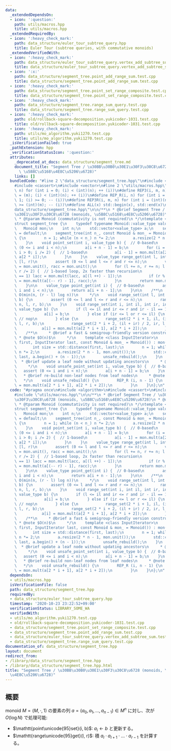 ```yaml
---
data:
  _extendedDependsOn:
  - icon: ':question:'
    path: utils/macros.hpp
    title: utils/macros.hpp
  _extendedRequiredBy:
  - icon: ':heavy_check_mark:'
    path: data_structure/euler_tour_subtree_query.hpp
    title: Euler Tour (subtree queries, with commutative monoids)
  _extendedVerifiedWith:
  - icon: ':heavy_check_mark:'
    path: data_structure/euler_tour_subtree_query.vertex_add_subtree_sum.test.cpp
    title: data_structure/euler_tour_subtree_query.vertex_add_subtree_sum.test.cpp
  - icon: ':x:'
    path: data_structure/segment_tree.point_add_range_sum.test.cpp
    title: data_structure/segment_tree.point_add_range_sum.test.cpp
  - icon: ':heavy_check_mark:'
    path: data_structure/segment_tree.point_set_range_composite.test.cpp
    title: data_structure/segment_tree.point_set_range_composite.test.cpp
  - icon: ':heavy_check_mark:'
    path: data_structure/segment_tree.range_sum_query.test.cpp
    title: data_structure/segment_tree.range_sum_query.test.cpp
  - icon: ':heavy_check_mark:'
    path: old/rollback-square-decomposition.yukicoder-1031.test.cpp
    title: old/rollback-square-decomposition.yukicoder-1031.test.cpp
  - icon: ':heavy_check_mark:'
    path: utils/mo_algorithm.yuki1270.test.cpp
    title: utils/mo_algorithm.yuki1270.test.cpp
  _isVerificationFailed: true
  _pathExtension: hpp
  _verificationStatusIcon: ':question:'
  attributes:
    _deprecated_at_docs: data_structure/segment_tree.md
    document_title: "Segment Tree / \u30BB\u30B0\u30E1\u30F3\u30C8\u6728 (monoids,\
      \ \u5B8C\u5168\u4E8C\u5206\u6728)"
    links: []
  bundledCode: "#line 2 \"data_structure/segment_tree.hpp\"\n#include <algorithm>\n\
    #include <cassert>\n#include <vector>\n#line 2 \"utils/macros.hpp\"\n#define REP(i,\
    \ n) for (int i = 0; (i) < (int)(n); ++ (i))\n#define REP3(i, m, n) for (int i\
    \ = (m); (i) < (int)(n); ++ (i))\n#define REP_R(i, n) for (int i = (int)(n) -\
    \ 1; (i) >= 0; -- (i))\n#define REP3R(i, m, n) for (int i = (int)(n) - 1; (i)\
    \ >= (int)(m); -- (i))\n#define ALL(x) std::begin(x), std::end(x)\n#line 6 \"\
    data_structure/segment_tree.hpp\"\n\n/**\n * @brief Segment Tree / \u30BB\u30B0\
    \u30E1\u30F3\u30C8\u6728 (monoids, \u5B8C\u5168\u4E8C\u5206\u6728)\n * @docs data_structure/segment_tree.md\n\
    \ * @tparam Monoid (commutativity is not required)\n */\ntemplate <class Monoid>\n\
    struct segment_tree {\n    typedef typename Monoid::value_type value_type;\n \
    \   Monoid mon;\n    int n;\n    std::vector<value_type> a;\n    segment_tree()\
    \ = default;\n    segment_tree(int n_, const Monoid & mon_ = Monoid()) : mon(mon_)\
    \ {\n        n = 1; while (n < n_) n *= 2;\n        a.resize(2 * n - 1, mon.unit());\n\
    \    }\n    void point_set(int i, value_type b) {  // 0-based\n        assert\
    \ (0 <= i and i < n);\n        a[i + n - 1] = b;\n        for (i = (i + n) / 2;\
    \ i > 0; i /= 2) {  // 1-based\n            a[i - 1] = mon.mult(a[2 * i - 1],\
    \ a[2 * i]);\n        }\n    }\n    value_type range_get(int l, int r) {  // 0-based,\
    \ [l, r)\n        assert (0 <= l and l <= r and r <= n);\n        value_type lacc\
    \ = mon.unit(), racc = mon.unit();\n        for (l += n, r += n; l < r; l /= 2,\
    \ r /= 2) {  // 1-based loop, 2x faster than recursion\n            if (l % 2\
    \ == 1) lacc = mon.mult(lacc, a[(l ++) - 1]);\n            if (r % 2 == 1) racc\
    \ = mon.mult(a[(-- r) - 1], racc);\n        }\n        return mon.mult(lacc, racc);\n\
    \    }\n\n    value_type point_get(int i) {  // 0-based\n        assert (0 <=\
    \ i and i < n);\n        return a[i + n - 1];\n    }\n\n    /**\n     * @note\
    \ O(min(n, (r - l) log n))\n     */\n    void range_set(int l, int r, value_type\
    \ b) {\n        assert (0 <= l and l <= r and r <= n);\n        range_set(0, 0,\
    \ n, l, r, b);\n    }\n    void range_set(int i, int il, int ir, int l, int r,\
    \ value_type b) {\n        if (l <= il and ir <= r and ir - il == 1) {  // 0-based\n\
    \            a[i] = b;\n        } else if (ir <= l or r <= il) {\n           \
    \ // nop\n        } else {\n            range_set(2 * i + 1, il, (il + ir) / 2,\
    \ l, r, b);\n            range_set(2 * i + 2, (il + ir) / 2, ir, l, r, b);\n \
    \           a[i] = mon.mult(a[2 * i + 1], a[2 * i + 2]);\n        }\n    }\n\n\
    \    /**\n     * @brief a fast & semigroup-friendly version constructor\n    \
    \ * @note $O(n)$\n     */\n    template <class InputIterator>\n    segment_tree(InputIterator\
    \ first, InputIterator last, const Monoid & mon_ = Monoid()) : mon(mon_) {\n \
    \       int size = std::distance(first, last);\n        n = 1; while (n < size)\
    \ n *= 2;\n        a.resize(2 * n - 1, mon.unit());\n        std::copy(first,\
    \ last, a.begin() + (n - 1));\n        unsafe_rebuild();\n    }\n    /**\n   \
    \  * @brief update a leaf node without updating ancestors\n     * @note $O(1)$\n\
    \     */\n    void unsafe_point_set(int i, value_type b) {  // 0-based\n     \
    \   assert (0 <= i and i < n);\n        a[i + n - 1] = b;\n    }\n    /**\n  \
    \   * @brief re-build non-leaf nodes from leaf nodes\n     * @note $O(n)$\n  \
    \   */\n    void unsafe_rebuild() {\n        REP_R (i, n - 1) {\n            a[i]\
    \ = mon.mult(a[2 * i + 1], a[2 * i + 2]);\n        }\n    }\n};\n"
  code: "#pragma once\n#include <algorithm>\n#include <cassert>\n#include <vector>\n\
    #include \"utils/macros.hpp\"\n\n/**\n * @brief Segment Tree / \u30BB\u30B0\u30E1\
    \u30F3\u30C8\u6728 (monoids, \u5B8C\u5168\u4E8C\u5206\u6728)\n * @docs data_structure/segment_tree.md\n\
    \ * @tparam Monoid (commutativity is not required)\n */\ntemplate <class Monoid>\n\
    struct segment_tree {\n    typedef typename Monoid::value_type value_type;\n \
    \   Monoid mon;\n    int n;\n    std::vector<value_type> a;\n    segment_tree()\
    \ = default;\n    segment_tree(int n_, const Monoid & mon_ = Monoid()) : mon(mon_)\
    \ {\n        n = 1; while (n < n_) n *= 2;\n        a.resize(2 * n - 1, mon.unit());\n\
    \    }\n    void point_set(int i, value_type b) {  // 0-based\n        assert\
    \ (0 <= i and i < n);\n        a[i + n - 1] = b;\n        for (i = (i + n) / 2;\
    \ i > 0; i /= 2) {  // 1-based\n            a[i - 1] = mon.mult(a[2 * i - 1],\
    \ a[2 * i]);\n        }\n    }\n    value_type range_get(int l, int r) {  // 0-based,\
    \ [l, r)\n        assert (0 <= l and l <= r and r <= n);\n        value_type lacc\
    \ = mon.unit(), racc = mon.unit();\n        for (l += n, r += n; l < r; l /= 2,\
    \ r /= 2) {  // 1-based loop, 2x faster than recursion\n            if (l % 2\
    \ == 1) lacc = mon.mult(lacc, a[(l ++) - 1]);\n            if (r % 2 == 1) racc\
    \ = mon.mult(a[(-- r) - 1], racc);\n        }\n        return mon.mult(lacc, racc);\n\
    \    }\n\n    value_type point_get(int i) {  // 0-based\n        assert (0 <=\
    \ i and i < n);\n        return a[i + n - 1];\n    }\n\n    /**\n     * @note\
    \ O(min(n, (r - l) log n))\n     */\n    void range_set(int l, int r, value_type\
    \ b) {\n        assert (0 <= l and l <= r and r <= n);\n        range_set(0, 0,\
    \ n, l, r, b);\n    }\n    void range_set(int i, int il, int ir, int l, int r,\
    \ value_type b) {\n        if (l <= il and ir <= r and ir - il == 1) {  // 0-based\n\
    \            a[i] = b;\n        } else if (ir <= l or r <= il) {\n           \
    \ // nop\n        } else {\n            range_set(2 * i + 1, il, (il + ir) / 2,\
    \ l, r, b);\n            range_set(2 * i + 2, (il + ir) / 2, ir, l, r, b);\n \
    \           a[i] = mon.mult(a[2 * i + 1], a[2 * i + 2]);\n        }\n    }\n\n\
    \    /**\n     * @brief a fast & semigroup-friendly version constructor\n    \
    \ * @note $O(n)$\n     */\n    template <class InputIterator>\n    segment_tree(InputIterator\
    \ first, InputIterator last, const Monoid & mon_ = Monoid()) : mon(mon_) {\n \
    \       int size = std::distance(first, last);\n        n = 1; while (n < size)\
    \ n *= 2;\n        a.resize(2 * n - 1, mon.unit());\n        std::copy(first,\
    \ last, a.begin() + (n - 1));\n        unsafe_rebuild();\n    }\n    /**\n   \
    \  * @brief update a leaf node without updating ancestors\n     * @note $O(1)$\n\
    \     */\n    void unsafe_point_set(int i, value_type b) {  // 0-based\n     \
    \   assert (0 <= i and i < n);\n        a[i + n - 1] = b;\n    }\n    /**\n  \
    \   * @brief re-build non-leaf nodes from leaf nodes\n     * @note $O(n)$\n  \
    \   */\n    void unsafe_rebuild() {\n        REP_R (i, n - 1) {\n            a[i]\
    \ = mon.mult(a[2 * i + 1], a[2 * i + 2]);\n        }\n    }\n};\n"
  dependsOn:
  - utils/macros.hpp
  isVerificationFile: false
  path: data_structure/segment_tree.hpp
  requiredBy:
  - data_structure/euler_tour_subtree_query.hpp
  timestamp: '2020-10-23 23:22:52+09:00'
  verificationStatus: LIBRARY_SOME_WA
  verifiedWith:
  - utils/mo_algorithm.yuki1270.test.cpp
  - old/rollback-square-decomposition.yukicoder-1031.test.cpp
  - data_structure/segment_tree.point_set_range_composite.test.cpp
  - data_structure/segment_tree.point_add_range_sum.test.cpp
  - data_structure/euler_tour_subtree_query.vertex_add_subtree_sum.test.cpp
  - data_structure/segment_tree.range_sum_query.test.cpp
documentation_of: data_structure/segment_tree.hpp
layout: document
redirect_from:
- /library/data_structure/segment_tree.hpp
- /library/data_structure/segment_tree.hpp.html
title: "Segment Tree / \u30BB\u30B0\u30E1\u30F3\u30C8\u6728 (monoids, \u5B8C\u5168\
  \u4E8C\u5206\u6728)"
---
```

## 概要

monoid $M = (M, \cdot, 1)$ の要素の列 $a = (a_0, a_1, \dots, a _ {n - 1}) \in M^n$ に対し、次が $O(\log N)$ で処理可能:

-   $\mathtt{point\unicode{95}set}(i, b)$: $a_i \gets b$ と更新する。
-   $\mathtt{range\unicode{95}get}(l, r)$: 積 $a_l \cdot a _ {l + 1} \cdot \dots \cdot a _ {r - 1}$ を計算する。
